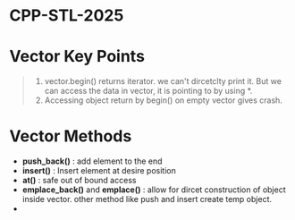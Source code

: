 # CPP-STL-2025

# Vector Key Points
> 1. vector.begin() returns iterator. we can't dircetclty print it. 
> But we can access the data in vector, it is pointing to by using *.
> 2. Accessing object return by begin() on empty vector gives crash. 

# Vector Methods
 - **push_back()** :  add element to the end
 - **insert()** : Insert element at desire position
 - **at()** : safe out of bound access
 - **emplace_back()** and **emplace()** : allow for dircet construction of object
   inside vector. other method like push and insert create temp object. 
-  
